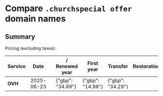 # Compare `.churchspecial offer` domain names

## Summary

Pricing (excluding taxes):

| Service | Date |  | / Renewed year | First year | Transfer | Restoration |
|--|--|--|--|--|--|--|
| **OVH** | 2025-06-23 |  | {"gbp": "34.99"} | {"gbp": "14.98"} | {"gbp": "34.29"} |  |
